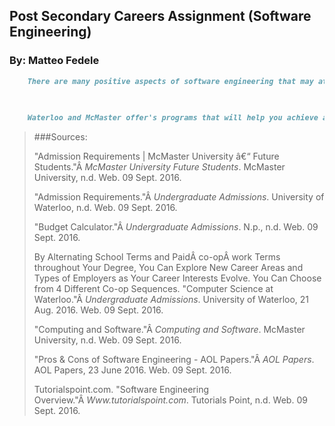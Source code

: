 ##                          Post Secondary Careers Assignment (Software Engineering)
### By: Matteo Fedele


```markdown
	There are many positive aspects of software engineering that may attract people towards this career path , I will be going over three of them. The first and one of the most important aspects of this career is its payment. Software engineers earn 67,213 dollars annually, that's just over 18,500 dollars more than the average salary in Ontario! Furthermore, software engineers may earn up to 140,000 dollars annually if they stick around long enough. Another appealing benefit of software engineering is that it comes with a lot of benefits such as healthcare, a lot of paid holidays, and full retirement plans. This allows for more money to be saved, and more free time. Although there are many pros of software engineering, there are negative ones as well. One con of software engineering is the hours. Software engineers typically work 50 hours a week. This could lead to fatigue and stress, which in turn could lead to more serious conditions. Another con is the amount of memorization and learning that engineers have to go through in order to do well in their field. In addition to University, there are more things you will learn on the job.
	
	
```

```markdown
	Waterloo and McMaster offer's programs that will help you achieve a career in the software engineering field. The first program that I will be going over is McMasters software engineering program. This course offers the necessary experience to build, maintain,and design software. To enter this program, one would need to take at least six grade 12 university or mixed courses, and score an average of 80% or higher. In addition to these high school prerequisites, one must take a "Common level One program" that includes math, physics, chemistry, and more (this course is offered at the university). The average cost for this program would be 48,812 dollars for four years. Waterloos program is a four-year computer science program that focuses more on coding and learning different types of languages. The prerequisites for this program is pretty much the same as McMasters only it isn't necessary for one to take the "Common Level one program". The cost for Waterloo is 55,631 dollars (four years). You may choose Waterloo over McMasters due to Waterloos prestige as one of the best universities in Canada. On the other hand you may choose McMasters due to its lower cost and more in-depth look at software engineering.
```
>###Sources:  
>
>"Admission Requirements | McMaster University â€“ Future Students."Â *McMaster University Future 	Students*. McMaster University, n.d. Web. 09 Sept. 2016.
>
>"Admission Requirements."Â *Undergraduate Admissions*. University of Waterloo, n.d. Web. 09 		Sept. 2016.
>
>"Budget Calculator."Â *Undergraduate Admissions*. N.p., n.d. Web. 09 Sept. 2016.
>
>By Alternating School Terms and PaidÂ co-opÂ work Terms throughout Your Degree, You Can Explore New Career Areas and Types of Employers as Your Career Interests Evolve. You Can Choose from 4 Different Co-op Sequences. "Computer Science at Waterloo."Â *Undergraduate Admissions*. University of Waterloo, 21 Aug. 2016. Web. 09 Sept. 2016.
>
>"Computing and Software."Â *Computing and Software*. McMaster University, n.d. Web. 09 Sept. 2016.
>
>"Pros & Cons of Software Engineering - AOL Papers."Â *AOL Papers*. AOL Papers, 23 June 2016. 	Web. 09 Sept. 2016.
>
>Tutorialspoint.com. "Software Engineering Overview."Â *Www.tutorialspoint.com*. Tutorials Point, 	n.d. Web. 09 Sept. 2016.